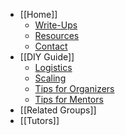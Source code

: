 * [[Home]]
    * [Write-Ups](https://github.com/afeld/hackerhours.org/wiki#write-ups)
    * [Resources](https://github.com/afeld/hackerhours.org/wiki#resources)
    * [Contact](https://github.com/afeld/hackerhours.org/wiki#contact)
* [[DIY Guide]]
    * [Logistics](https://github.com/afeld/hackerhours.org/wiki/DIY-Guide#logistics)
    * [Scaling](https://github.com/afeld/hackerhours.org/wiki/DIY-Guide#scaling)
    * [Tips for Organizers](https://github.com/afeld/hackerhours.org/wiki/DIY-Guide#tips-for-organizers)
    * [Tips for Mentors](https://github.com/afeld/hackerhours.org/wiki/DIY-Guide#tips-for-mentors)
* [[Related Groups]]
* [[Tutors]]
